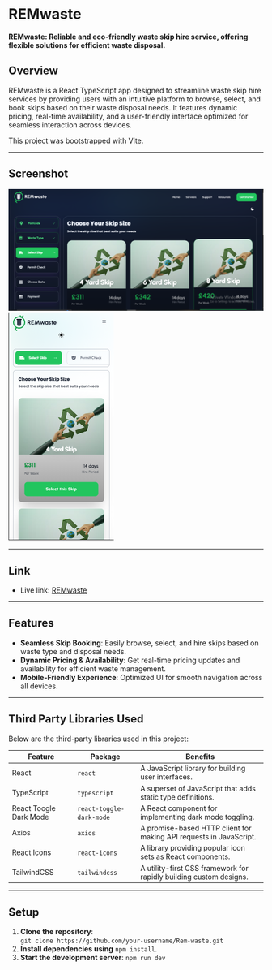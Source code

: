 # REMwaste

**REMwaste: Reliable and eco-friendly waste skip hire service, offering flexible solutions for efficient waste disposal.**

## Overview
REMwaste is a React TypeScript app designed to streamline waste skip hire services by providing users with an intuitive platform to browse, select, and book skips based on their waste disposal needs. It features dynamic pricing, real-time availability, and a user-friendly interface optimized for seamless interaction across devices.

This project was bootstrapped with Vite.

---

## Screenshot
![Screenshot 1](/src//assets/screenshots/image1.png)  
![Screenshot 2](/src/assets/screenshots/image2.png)


---

## Link
- Live link: [REMwaste](https://rem-wastes.vercel.app/)

---

## Features
- **Seamless Skip Booking**: Easily browse, select, and hire skips based on waste type and disposal needs.
- **Dynamic Pricing & Availability**: Get real-time pricing updates and availability for efficient waste management.
- **Mobile-Friendly Experience**: Optimized UI for smooth navigation across all devices.

---

## Third Party Libraries Used
Below are the third-party libraries used in this project:

| Feature                  | Package               | Benefits                                                                 |
|--------------------------|-----------------------|-------------------------------------------------------------------------|
| React                    | `react`              | A JavaScript library for building user interfaces.                     |
| TypeScript               | `typescript`         | A superset of JavaScript that adds static type definitions.            |
| React Toogle Dark Mode          | `react-toggle-dark-mode`    | A React component for implementing dark mode toggling.      |
| Axios          | `axios`    | A promise-based HTTP client for making API requests in JavaScript.     |
| React Icons          | `react-icons`    | A library providing popular icon sets as React components.      |
| TailwindCSS              | `tailwindcss`        | A utility-first CSS framework for rapidly building custom designs.     |

---

## Setup
1. **Clone the repository**:  
   `git clone https://github.com/your-username/Rem-waste.git`
2. **Install dependencies using** `npm install`.
3. **Start the development server**:
   `npm run dev`
